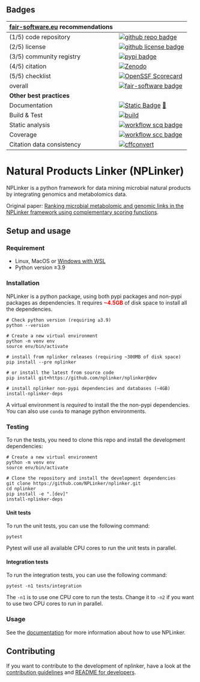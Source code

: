 ## Badges

| [fair-software.eu](https://fair-software.eu/) recommendations | |
| :-- | :--  |
| (1/5) code repository              | [![github repo badge](https://img.shields.io/badge/github-nplinker-000.svg?color=blue)](https://github.com/NPLinker/nplinker) |
| (2/5) license                      | [![github license badge](https://img.shields.io/github/license/NPLinker/nplinker)](https://github.com/NPLinker/nplinker) |
| (3/5) community registry           | [![pypi badge](https://img.shields.io/pypi/v/nplinker.svg?color=blue)](https://pypi.python.org/project/nplinker/) |
| (4/5) citation                     | [![Zenodo](https://zenodo.org/badge/DOI/10.5281/zenodo.4680218.svg)](https://doi.org/10.5281/zenodo.4680218) |
| (5/5) checklist                    | [![OpenSSF Scorecard](https://api.scorecard.dev/projects/github.com/NPLinker/nplinker/badge)](https://scorecard.dev/viewer/?uri=github.com/NPLinker/nplinker) |
| overall                       | [![fair-software badge](https://img.shields.io/badge/fair--software.eu-%E2%97%8F%20%20%E2%97%8F%20%20%E2%97%8F%20%20%E2%97%8F%20%20%E2%97%8F-green)](https://fair-software.eu) |
| **Other best practices**           |  |
| Documentation                      | [![Static Badge](https://img.shields.io/badge/Docs_Available-lightgreen)](https://nplinker.github.io/nplinker) [🔗](https://nplinker.github.io/nplinker)|
| Build & Test                       | [![build](https://github.com/NPLinker/nplinker/actions/workflows/build.yml/badge.svg)](https://github.com/NPLinker/nplinker/actions/workflows/build.yml) |
| Static analysis                    | [![workflow scq badge](https://sonarcloud.io/api/project_badges/measure?project=NPLinker_nplinker&metric=alert_status)](https://sonarcloud.io/dashboard?id=NPLinker_nplinker) |
| Coverage                           | [![workflow scc badge](https://sonarcloud.io/api/project_badges/measure?project=NPLinker_nplinker&metric=coverage)](https://sonarcloud.io/dashboard?id=NPLinker_nplinker) |
| Citation data consistency          | [![cffconvert](https://github.com/NPLinker/nplinker/actions/workflows/cffconvert.yml/badge.svg)](https://github.com/NPLinker/nplinker/actions/workflows/cffconvert.yml) |


# Natural Products Linker (NPLinker)
NPLinker is a python framework for data mining microbial natural products by integrating genomics and metabolomics data.

Original paper: [Ranking microbial metabolomic and genomic links in the NPLinker framework using complementary scoring functions](https://doi.org/10.1371/journal.pcbi.1008920).

## Setup and usage

### Requirement
- Linux, MacOS or [Windows with WSL](https://learn.microsoft.com/en-us/windows/wsl/)
- Python version ≥3.9


### Installation
NPLinker is a python package, using both pypi packages and non-pypi packages as dependencies. It 
requires <span style="color:red;">**~4.5GB**</span> of disk space to install all the dependencies. 

```shell
# Check python version (requiring ≥3.9)
python --version

# Create a new virtual environment
python -m venv env
source env/bin/activate

# install from nplinker releases (requiring ~300MB of disk space)
pip install --pre nplinker

# or install the latest from source code
pip install git+https://github.com/nplinker/nplinker@dev 

# install nplinker non-pypi dependencies and databases (~4GB)
install-nplinker-deps
```
A virtual environment is *required* to install the the non-pypi dependencies. You can also use `conda`
to manage python environments.

### Testing

To run the tests, you need to clone this repo and install the development dependencies:

```shell
# Create a new virtual environment
python -m venv env
source env/bin/activate

# Clone the repository and install the development dependencies
git clone https://github.com/NPLinker/nplinker.git
cd nplinker
pip install -e ".[dev]"
install-nplinker-deps
```

#### Unit tests

To run the unit tests, you can use the following command:

```shell
pytest
```
Pytest will use all available CPU cores to run the unit tests in parallel.

#### Integration tests

To run the integration tests, you can use the following command:

```shell
pytest -n1 tests/integration
```
The `-n1` is to use one CPU core to run the tests. Change it to `-n2` if you want to use two CPU cores to run in parallel.

### Usage

See the [documentation](https://nplinker.github.io/nplinker) for more information about how to use NPLinker.

## Contributing

If you want to contribute to the development of nplinker, have a look at the [contribution guidelines](CONTRIBUTING.md) and [README for developers](README.dev.md).
